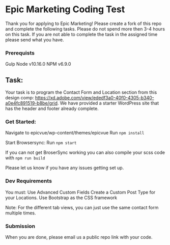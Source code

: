 # Epic Marketing Coding Test
Thank you for applying to Epic Marketing!
Please create a fork of this repo and complete the following tasks. Please do not spend more then 3-4 hours on this task. If you are not able to complete the task in the assigned time please send what you have.

### Prerequists
Gulp
Node v10.16.0
NPM v6.9.0

## Task:
Your task is to program the Contact Form and Location section from this design comp: https://xd.adobe.com/view/ededf3a0-40f0-4305-b340-a0e4fc891519-b8be/grid.
We have provided a starter WordPress site that has the header and footer already complete.

### Get Started:
Navigate to epicvue/wp-content/themes/epicvue
Run `npm install`

Start Browsersync:
Run `npm start`

If you can not get BroserSync working you can also compile your scss code with `npm run build`

Please let us know if you have any issues getting set up.

### Dev Requirements
You must:
Use Advanced Custom Fields 
Create a Custom Post Type for your Locations. 
Use Bootstrap as the CSS framework

Note: For the different tab views, you can just use the same contact form multiple times.

### Submission
When you are done, please email us a public repo link with your code. 


